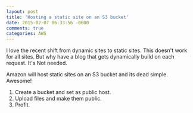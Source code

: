 ```yaml
---
layout: post
title: 'Hosting a static site on an S3 bucket'
date: 2015-02-07 06:33:56 -0600
comments: true
categories: AWS
---
```


I love the recent shift from dynamic sites to static sites. This doesn't work for all sites. But why have a blog that gets dynamically build on each request. It's Not needed.

Amazon will host static sites on an S3 bucket and its dead simple. Awesome!

1. Create a bucket and set as public host.
2. Upload files and make them public.
3. Profit.
